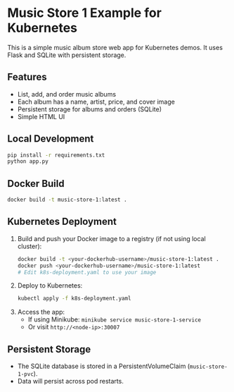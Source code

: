 # Music Store 1 Example for Kubernetes

This is a simple music album store web app for Kubernetes demos. It uses Flask and SQLite with persistent storage.

## Features
- List, add, and order music albums
- Each album has a name, artist, price, and cover image
- Persistent storage for albums and orders (SQLite)
- Simple HTML UI

## Local Development

```bash
pip install -r requirements.txt
python app.py
```

## Docker Build

```bash
docker build -t music-store-1:latest .
```

## Kubernetes Deployment

1. Build and push your Docker image to a registry (if not using local cluster):
   ```bash
   docker build -t <your-dockerhub-username>/music-store-1:latest .
   docker push <your-dockerhub-username>/music-store-1:latest
   # Edit k8s-deployment.yaml to use your image
   ```
2. Deploy to Kubernetes:
   ```bash
   kubectl apply -f k8s-deployment.yaml
   ```
3. Access the app:
   - If using Minikube: `minikube service music-store-1-service`
   - Or visit `http://<node-ip>:30007`

## Persistent Storage
- The SQLite database is stored in a PersistentVolumeClaim (`music-store-1-pvc`).
- Data will persist across pod restarts. 